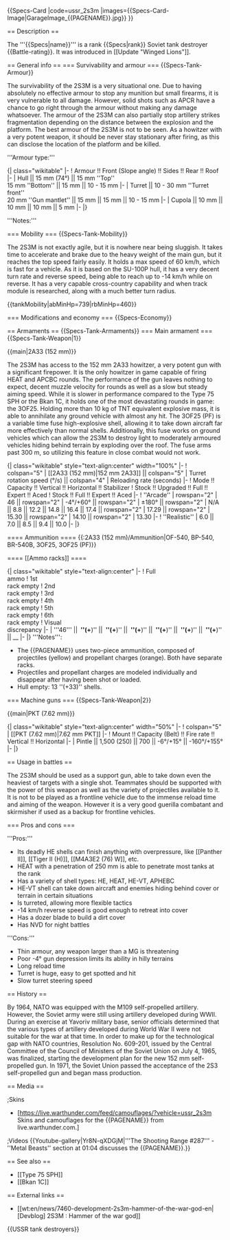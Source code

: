 {{Specs-Card
|code=ussr_2s3m
|images={{Specs-Card-Image|GarageImage_{{PAGENAME}}.jpg}}
}}

== Description ==
<!-- ''In the description, the first part should be about the history of the creation and combat usage of the vehicle, as well as its key features. In the second part, tell the reader about the ground vehicle in the game. Insert a screenshot of the vehicle, so that if the novice player does not remember the vehicle by name, he will immediately understand what kind of vehicle the article is talking about.'' -->
The '''{{Specs|name}}''' is a rank {{Specs|rank}} Soviet tank destroyer {{Battle-rating}}. It was introduced in [[Update "Winged Lions"]].

== General info ==
=== Survivability and armour ===
{{Specs-Tank-Armour}}
<!-- ''Describe armour protection. Note the most well protected and key weak areas. Appreciate the layout of modules as well as the number and location of crew members. Is the level of armour protection sufficient, is the placement of modules helpful for survival in combat? If necessary use a visual template to indicate the most secure and weak zones of the armour.'' -->
The survivability of the 2S3M is a very situational one. Due to having absolutely no effective armour to stop any munition but small firearms, it is very vulnerable to all damage. However, solid shots such as APCR have a chance to go right through the armour without making any damage whatsoever. The armour of the 2S3M can also partially stop artillery strikes fragmentation depending on the distance between the explosion and the platform. The best armour of the 2S3M is not to be seen. As a howitzer with a very potent weapon, it should be never stay stationary after firing, as this can disclose the location of the platform and be killed.

'''Armour type:''' <!-- The types of armour present on the vehicle and their general locations -->
<!-- Example: * Rolled homogeneous armour (Front, Side, Rear, Hull roof)
* Cast homogeneous armour (Turret, Transmission area) -->

{| class="wikitable"
|-
! Armour !! Front (Slope angle) !! Sides !! Rear !! Roof
|-
| Hull || 15 mm (74°) || 15 mm ''Top'' <br> 15 mm ''Bottom'' || 15 mm || 10 - 15 mm
|-
| Turret || 10 - 30 mm ''Turret front'' <br> 20 mm ''Gun mantlet'' || 15 mm || 15 mm || 10 - 15 mm
|-
| Cupola || 10 mm || 10 mm || 10 mm || 5 mm
|-
|}

'''Notes:''' <!-- Any additional notes which the user needs to be aware of -->
<!-- Example: * Suspension wheels are 20 mm thick, tracks are 30 mm thick, and torsion bars are 60 mm thick. -->

=== Mobility ===
{{Specs-Tank-Mobility}}
<!-- ''Write about the mobility of the ground vehicle. Estimate the specific power and manoeuvrability, as well as the maximum speed forwards and backwards.'' -->
The 2S3M is not exactly agile, but it is nowhere near being sluggish. It takes time to accelerate and brake due to the heavy weight of the main gun, but it reaches the top speed fairly easily. It holds a max speed of 60 km/h, which is fast for a vehicle. As it is based on the SU-100P hull, it has a very decent turn rate and reverse speed, being able to reach up to -14 km/h while on reverse. It has a very capable cross-country capability and when track module is researched, along with a much better turn radius.

{{tankMobility|abMinHp=739|rbMinHp=460}}

=== Modifications and economy ===
{{Specs-Economy}}

== Armaments ==
{{Specs-Tank-Armaments}}
=== Main armament ===
{{Specs-Tank-Weapon|1}}
<!-- ''Give the reader information about the characteristics of the main gun. Assess its effectiveness in a battle based on the reloading speed, ballistics and the power of shells. Do not forget about the flexibility of the fire, that is how quickly the cannon can be aimed at the target, open fire on it and aim at another enemy. Add a link to the main article on the gun: <code><nowiki>{{main|Name of the weapon}}</nowiki></code>. Describe in general terms the ammunition available for the main gun. Give advice on how to use them and how to fill the ammunition storage.'' -->
{{main|2A33 (152 mm)}}

The 2S3M has access to the 152 mm 2A33 howitzer, a very potent gun with a significant firepower. It is the only howitzer in game capable of firing HEAT and APCBC rounds. The performance of the gun leaves nothing to expect, decent muzzle velocity for rounds as well as a slow but steady aiming speed. While it is slower in performance compared to the Type 75 SPH or the Bkan 1C, it holds one of the most devastating rounds in game: the 3OF25. Holding more than 10 kg of TNT equivalent explosive mass, it is able to annihilate any ground vehicle with almost any hit. The 3OF25 (PF) is a variable time fuse high-explosive shell, allowing it to take down aircraft far more effectively than normal shells. Additionally, this fuse works on ground vehicles which can allow the 2S3M to destroy light to moderately armoured vehicles hiding behind terrain by exploding over the roof. The fuse arms past 300 m, so utilizing this feature in close combat would not work.

{| class="wikitable" style="text-align:center" width="100%"
|-
! colspan="5" | [[2A33 (152 mm)|152 mm 2A33]] || colspan="5" | Turret rotation speed (°/s) || colspan="4" | Reloading rate (seconds)
|-
! Mode !! Capacity !! Vertical !! Horizontal !! Stabilizer
! Stock !! Upgraded !! Full !! Expert !! Aced
! Stock !! Full !! Expert !! Aced
|-
! ''Arcade''
| rowspan="2" | 46 || rowspan="2" | -4°/+60° || rowspan="2" | ±180° || rowspan="2" | N/A || 8.8 || 12.2 || 14.8 || 16.4 || 17.4 || rowspan="2" | 17.29 || rowspan="2" | 15.30 || rowspan="2" | 14.10 || rowspan="2" | 13.30
|-
! ''Realistic''
| 6.0 || 7.0 || 8.5 || 9.4 || 10.0
|-
|}

==== Ammunition ====
{{:2A33 (152 mm)/Ammunition|OF-540, BP-540, BR-540B, 3OF25, 3OF25 (PF)}}

==== [[Ammo racks]] ====
<!-- [[File:Ammoracks_{{PAGENAME}}.png|right|thumb|x250px|[[Ammo racks]] of the {{PAGENAME}}]] -->
<!-- '''Last updated:''' -->
{| class="wikitable" style="text-align:center"
|-
! Full<br>ammo
! 1st<br>rack empty
! 2nd<br>rack empty
! 3rd<br>rack empty
! 4th<br>rack empty
! 5th<br>rack empty
! 6th<br>rack empty
! Visual<br>discrepancy
|-
| '''46''' || __&nbsp;''(+__)'' || __&nbsp;''(+__)'' || __&nbsp;''(+__)'' || __&nbsp;''(+__)'' || __&nbsp;''(+__)'' || __&nbsp;''(+__)'' || __
|-
|}
'''Notes''':
* The {{PAGENAME}} uses two-piece ammunition, composed of projectiles (yellow) and propellant charges (orange). Both have separate racks.
* Projectiles and propellant charges are modeled individually and disappear after having been shot or loaded.
* Hull empty: 13 ''(+33)'' shells.

=== Machine guns ===
{{Specs-Tank-Weapon|2}}
<!-- ''Offensive and anti-aircraft machine guns not only allow you to fight some aircraft but also are effective against lightly armoured vehicles. Evaluate machine guns and give recommendations on its use.'' -->
{{main|PKT (7.62 mm)}}

{| class="wikitable" style="text-align:center" width="50%"
|-
! colspan="5" | [[PKT (7.62 mm)|7.62 mm PKT]]
|-
! Mount !! Capacity (Belt) !! Fire rate !! Vertical !! Horizontal
|-
| Pintle || 1,500 (250) || 700 || -6°/+15° || -160°/+155°
|-
|}

== Usage in battles ==
<!-- ''Describe the tactics of playing in the vehicle, the features of using vehicles in the team and advice on tactics. Refrain from creating a "guide" - do not impose a single point of view but instead give the reader food for thought. Describe the most dangerous enemies and give recommendations on fighting them. If necessary, note the specifics of the game in different modes (AB, RB, SB).'' -->

The 2S3M should be used as a support gun, able to take down even the heaviest of targets with a single shot. Teammates should be supported with the power of this weapon as well as the variety of projectiles available to it. It is not to be played as a frontline vehicle due to the immense reload time and aiming of the weapon. However it is a very good guerilla combatant and skirmisher if used as a backup for frontline vehicles.

=== Pros and cons ===
<!-- ''Summarise and briefly evaluate the vehicle in terms of its characteristics and combat effectiveness. Mark its pros and cons in a bulleted list. Try not to use more than 6 points for each of the characteristics. Avoid using categorical definitions such as "bad", "good" and the like - use substitutions with softer forms such as "inadequate" and "effective".'' -->

'''Pros:'''

* Its deadly HE shells can finish anything with overpressure, like [[Panther II]], [[Tiger II (H)]], [[M4A3E2 (76) W]], etc.
* HEAT with a penetration of 250 mm is able to penetrate most tanks at the rank
* Has a variety of shell types: HE, HEAT, HE-VT, APHEBC
* HE-VT shell can take down aircraft and enemies hiding behind cover or terrain in certain situations
* Is turreted, allowing more flexible tactics
* -14 km/h reverse speed is good enough to retreat into cover
* Has a dozer blade to build a dirt cover
* Has NVD for night battles

'''Cons:'''

* Thin armour, any weapon larger than a MG is threatening
* Poor -4° gun depression limits its ability in hilly terrains
* Long reload time
* Turret is huge, easy to get spotted and hit
* Slow turret steering speed

== History ==
<!-- ''Describe the history of the creation and combat usage of the vehicle in more detail than in the introduction. If the historical reference turns out to be too long, take it to a separate article, taking a link to the article about the vehicle and adding a block "/History" (example: <nowiki>https://wiki.warthunder.com/(Vehicle-name)/History</nowiki>) and add a link to it here using the <code>main</code> template. Be sure to reference text and sources by using <code><nowiki><ref></ref></nowiki></code>, as well as adding them at the end of the article with <code><nowiki><references /></nowiki></code>. This section may also include the vehicle's dev blog entry (if applicable) and the in-game encyclopedia description (under <code><nowiki>=== In-game description ===</nowiki></code>, also if applicable).'' -->
By 1964, NATO was equipped with the M109 self-propelled artillery. However, the Soviet army were still using artillery developed during WWII. During an exercise at Yavoriv military base, senior officials determined that the various types of artillery developed during World War II were not suitable for the war at that time. In order to make up for the technological gap with NATO countries, Resolution No. 609-201, issued by the Central Committee of the Council of Ministers of the Soviet Union on July 4, 1965, was finalized, starting the development plan for the new 152 mm self-propelled gun. In 1971, the Soviet Union passed the acceptance of the 2S3 self-propelled gun and began mass production.

== Media ==
<!-- ''Excellent additions to the article would be video guides, screenshots from the game, and photos.'' -->

;Skins

* [https://live.warthunder.com/feed/camouflages/?vehicle=ussr_2s3m Skins and camouflages for the {{PAGENAME}} from live.warthunder.com.]

;Videos
{{Youtube-gallery|Yr8N-qXDGjM|'''The Shooting Range #287''' - ''Metal Beasts'' section at 01:04 discusses the {{PAGENAME}}.}}

== See also ==
<!-- ''Links to the articles on the War Thunder Wiki that you think will be useful for the reader, for example:''
* ''reference to the series of the vehicles;''
* ''links to approximate analogues of other nations and research trees.'' -->

* [[Type 75 SPH]]
* [[Bkan 1C]]

== External links ==
<!-- ''Paste links to sources and external resources, such as:''
* ''topic on the official game forum;''
* ''other literature.'' -->

* [[wt:en/news/7460-development-2s3m-hammer-of-the-war-god-en|[Devblog] 2S3M : Hammer of the war god]]

{{USSR tank destroyers}}